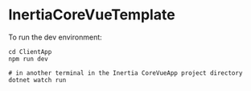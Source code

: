 # InertiaCoreVueTemplate

To run the dev environment:

```
cd ClientApp
npm run dev

# in another terminal in the Inertia CoreVueApp project directory
dotnet watch run
```
